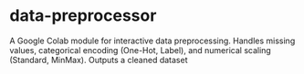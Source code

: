 # data-preprocessor
A Google Colab module for interactive data preprocessing. Handles missing values, categorical encoding (One-Hot, Label), and numerical scaling (Standard, MinMax). Outputs a cleaned dataset
